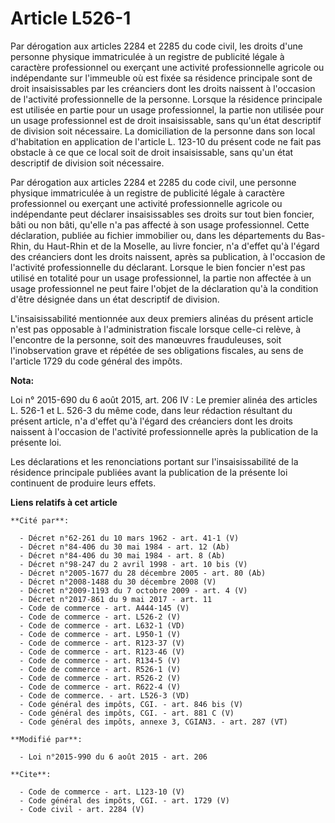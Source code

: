 # Article L526-1

Par dérogation aux articles 2284 et 2285 du code civil, les droits d'une personne physique immatriculée à un registre de
publicité légale à caractère professionnel ou exerçant une activité professionnelle agricole ou indépendante sur l'immeuble
où est fixée sa résidence principale sont de droit insaisissables par les créanciers dont les droits naissent à l'occasion de
l'activité professionnelle de la personne. Lorsque la résidence principale est utilisée en partie pour un usage
professionnel, la partie non utilisée pour un usage professionnel est de droit insaisissable, sans qu'un état descriptif de
division soit nécessaire. La domiciliation de la personne dans son local d'habitation en application de l'article L. 123-10
du présent code ne fait pas obstacle à ce que ce local soit de droit insaisissable, sans qu'un état descriptif de division
soit nécessaire. 

Par dérogation aux articles 2284 et 2285 du code civil, une personne physique immatriculée à un registre de publicité légale
à caractère professionnel ou exerçant une activité professionnelle agricole ou indépendante peut déclarer insaisissables ses
droits sur tout bien foncier, bâti ou non bâti, qu'elle n'a pas affecté à son usage professionnel. Cette déclaration, publiée
au fichier immobilier ou, dans les départements du Bas-Rhin, du Haut-Rhin et de la Moselle, au livre foncier, n'a d'effet
qu'à l'égard des créanciers dont les droits naissent, après sa publication, à l'occasion de l'activité professionnelle du
déclarant. Lorsque le bien foncier n'est pas utilisé en totalité pour un usage professionnel, la partie non affectée à un
usage professionnel ne peut faire l'objet de la déclaration qu'à la condition d'être désignée dans un état descriptif de
division. 

L'insaisissabilité mentionnée aux deux premiers alinéas du présent article n'est pas opposable à l'administration fiscale
lorsque celle-ci relève, à l'encontre de la personne, soit des manœuvres frauduleuses, soit l'inobservation grave et répétée
de ses obligations fiscales, au sens de l'article 1729 du code général des impôts.

**Nota:**

Loi n° 2015-690 du 6 août 2015, art. 206 IV : Le premier alinéa des articles L. 526-1 et L. 526-3 du même code, dans leur
rédaction résultant du présent article, n'a d'effet qu'à l'égard des créanciers dont les droits naissent à l'occasion de
l'activité professionnelle après la publication de la présente loi. 

Les déclarations et les renonciations portant sur l'insaisissabilité de la résidence principale publiées avant la publication
de la présente loi continuent de produire leurs effets.

**Liens relatifs à cet article**

	**Cité par**:

	  - Décret n°62-261 du 10 mars 1962 - art. 41-1 (V)
	  - Décret n°84-406 du 30 mai 1984 - art. 12 (Ab)
	  - Décret n°84-406 du 30 mai 1984 - art. 8 (Ab)
	  - Décret n°98-247 du 2 avril 1998 - art. 10 bis (V)
	  - Décret n°2005-1677 du 28 décembre 2005 - art. 80 (Ab)
	  - Décret n°2008-1488 du 30 décembre 2008 (V)
	  - Décret n°2009-1193 du 7 octobre 2009 - art. 4 (V)
	  - Décret n°2017-861 du 9 mai 2017 - art. 11
	  - Code de commerce - art. A444-145 (V)
	  - Code de commerce - art. L526-2 (V)
	  - Code de commerce - art. L632-1 (VD)
	  - Code de commerce - art. L950-1 (V)
	  - Code de commerce - art. R123-37 (V)
	  - Code de commerce - art. R123-46 (V)
	  - Code de commerce - art. R134-5 (V)
	  - Code de commerce - art. R526-1 (V)
	  - Code de commerce - art. R526-2 (V)
	  - Code de commerce - art. R622-4 (V)
	  - Code de commerce. - art. L526-3 (VD)
	  - Code général des impôts, CGI. - art. 846 bis (V)
	  - Code général des impôts, CGI. - art. 881 C (V)
	  - Code général des impôts, annexe 3, CGIAN3. - art. 287 (VT)

	**Modifié par**:

	  - Loi n°2015-990 du 6 août 2015 - art. 206

	**Cite**:

	  - Code de commerce - art. L123-10 (V)
	  - Code général des impôts, CGI. - art. 1729 (V)
	  - Code civil - art. 2284 (V)
